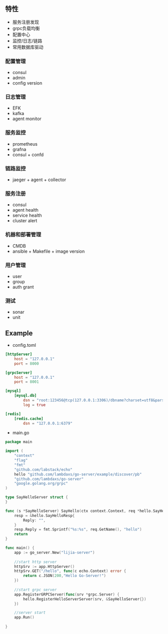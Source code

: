 ## 特性

- 服务注册发现
- grpc负载均衡
- 配置中心
- 监控/日志/链路
- 常用数据库驱动

### 配置管理

- consul
- admin
- config version

### 日志管理

- EFK
- kafka
- agent monitor

### 服务监控

- prometheus
- grafna
- consul + confd

### 链路监控

- jaeger + agent + collector

### 服务注册

- consul
- agent health
- service health
- cluster alert

### 机器和部署管理

- CMDB
- ansible + Makefile + image version


### 用户管理

- user
- group
- auth grant

### 测试

- sonar
- unit



## Example


- config.toml

```toml
[httpServer]
    host = "127.0.0.1"
    port = 8000

[grpcServer]
    host = "127.0.0.1"
    port = 8001

[mysql]
    [mysql.db]
        dsn = "root:123456@tcp(127.0.0.1:3306)/dbname?charset=utf8&parseTime=True&loc=Local&readTimeout=3s"
        log = true

[redis]
    [redis.cache]
        dsn = "127.0.0.1:6379"
```

- main.go

```go
package main

import (
    "context"
    "flag"
    "fmt"
    "github.com/labstack/echo"
    hello "github.com/lambdaxs/go-server/example/discover/pb"
    "github.com/lambdaxs/go-server"
    "google.golang.org/grpc"
)

type SayHelloServer struct {
}

func (s *SayHelloServer) SayHello(ctx context.Context, req *hello.SayHelloReq) (resp *hello.SayHelloResp, err error) {
    resp = &hello.SayHelloResp{
        Reply: "",
    }
    resp.Reply = fmt.Sprintf("%s:%s", req.GetName(), "hello")
    return
}

func main() {
    app := go_server.New("lijia-server")
    
    //start http server
    httpSrv := app.HttpServer()
    httpSrv.GET("/hello", func(c echo.Context) error {
        return c.JSON(200,"Hello Go-Server!")
    })
    
    //start grpc server
    app.RegisterGRPCServer(func(srv *grpc.Server) {
        hello.RegisterHelloServerServer(srv, &SayHelloServer{})             
    })   

    //server start
    app.Run()
    
}

```
